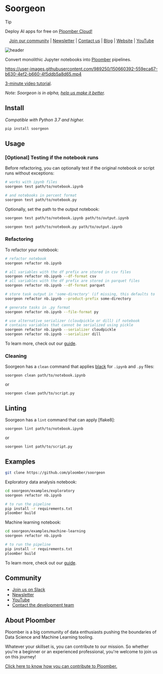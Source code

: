 # Soorgeon

> [!TIP]
> Deploy AI apps for free on [Ploomber Cloud!](https://ploomber.io/?utm_medium=github&utm_source=soorgeon)


<p align="center">
  <a href="https://ploomber.io/community">Join our community</a>
  |
  <a href="https://share.hsforms.com/1E7Qa_OpcRPi_MV-segFsaAe6c2g">Newsletter</a>
  |
  <a href="mailto:contact@ploomber.io">Contact us</a>
  |
  <a href="https://ploomber.io/">Blog</a>
  |  
  <a href="https://www.ploomber.io">Website</a>
  |
  <a href="https://www.youtube.com/channel/UCaIS5BMlmeNQE4-Gn0xTDXQ">YouTube</a>
</p>


![header](_static/header.png)

Convert monolithic Jupyter notebooks into [Ploomber](https://github.com/ploomber/ploomber) pipelines.

https://user-images.githubusercontent.com/989250/150660392-559eca67-b630-4ef2-b660-4f5ddb5a8d65.mp4

[3-minute video tutorial](https://www.youtube.com/watch?v=EJecqsZBr3Q).

*Note: Soorgeon is in alpha, [help us make it better](CONTRIBUTING.md).*

## Install

*Compatible with Python 3.7 and higher.*

```sh
pip install soorgeon
```

## Usage

### [Optional] Testing if the notebook runs

Before refactoring, you can optionally test if the original notebook or script runs without exceptions:

```sh
# works with ipynb files
soorgeon test path/to/notebook.ipynb

# and notebooks in percent format
soorgeon test path/to/notebook.py
```

Optionally, set the path to the output notebook:

```sh
soorgeon test path/to/notebook.ipynb path/to/output.ipynb

soorgeon test path/to/notebook.py path/to/output.ipynb
```

### Refactoring

To refactor your notebook:

```sh
# refactor notebook
soorgeon refactor nb.ipynb

# all variables with the df prefix are stored in csv files
soorgeon refactor nb.ipynb --df-format csv
# all variables with the df prefix are stored in parquet files
soorgeon refactor nb.ipynb --df-format parquet

# store task output in 'some-directory' (if missing, this defaults to 'output')
soorgeon refactor nb.ipynb --product-prefix some-directory

# generate tasks in .py format
soorgeon refactor nb.ipynb --file-format py

# use alternative serializer (cloudpickle or dill) if notebook 
# contains variables that cannot be serialized using pickle 
soorgeon refactor nb.ipynb --serializer cloudpickle
soorgeon refactor nb.ipynb --serializer dill
```

To learn more, check out our [guide](doc/guide.md).

### Cleaning

Soorgeon has a `clean` command that applies
[black](https://github.com/psf/black) <!--and [isort](https://github.com/PyCQA/isort)-->for `.ipynb` and `.py` files:

```
soorgeon clean path/to/notebook.ipynb
```

or

```
soorgeon clean path/to/script.py
```

## Linting

Soorgeon has a `lint` command that can apply [flake8]:

```
soorgeon lint path/to/notebook.ipynb
```

or

```
soorgeon lint path/to/script.py
```

## Examples

```sh
git clone https://github.com/ploomber/soorgeon
```

Exploratory data analysis notebook:

```sh
cd soorgeon/examples/exploratory
soorgeon refactor nb.ipynb

# to run the pipeline
pip install -r requirements.txt
ploomber build
```

Machine learning notebook:

```sh
cd soorgeon/examples/machine-learning
soorgeon refactor nb.ipynb

# to run the pipeline
pip install -r requirements.txt
ploomber build
```

To learn more, check out our [guide](doc/guide.md).

## Community

* [Join us on Slack](https://ploomber.io/community)
* [Newsletter](https://www.getrevue.co/profile/ploomber)
* [YouTube](https://www.youtube.com/channel/UCaIS5BMlmeNQE4-Gn0xTDXQ)
* [Contact the development team](mailto:contact@ploomber.io)


## About Ploomber

Ploomber is a big community of data enthusiasts pushing the boundaries of Data Science and Machine Learning tooling.

Whatever your skillset is, you can contribute to our mission. So whether you're a beginner or an experienced professional, you're welcome to join us on this journey!

[Click here to know how you can contribute to Ploomber.](https://github.com/ploomber/contributing/blob/main/README.md)

